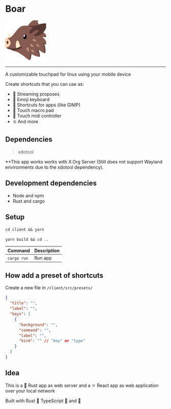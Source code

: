 # Boar

<img src="./assets/boar-icon.png" alt="boar icon" style="margin-left:auto;margin-right-auto;"/>

---

A customizable touchpad for linux using your mobile device

Create shortcuts that you can use as:

* 📡 Streaming proposes
* 🙂 Emoji keyboard
* 🎨 Shortcuts for apps (like GIMP)
* 🔲 Touch macro pad
* 🔔 Touch midi controller
* ❇️ And more

## Dependencies

> xdotool

**This app works works with X.Org Server (Still does not support Wayland environments due to the xdotool dependency).

## Development dependencies

* Node and npm
* Rust and cargo

## Setup

```cd client && yarn```

```yarn build && cd ..```

| Command | Description |
| ---     | ---         |
| `cargo run`| Run app  |

## How add a preset of shortcuts

Create a new file in  `/client/src/presets/`

``` json
{
  "title": "",
  "label": "",
  "keys": [
    {
      "background": "",
      "command": "",
      "label": "",
      "kind": "" // "key" or "type"
    }
  ]
}
```

## Idea

This is a 🦀 Rust app as web server and a ⚛️ React app as web application over your local network



Built with Rust 🦀 TypeScript 🔷 and 💖 